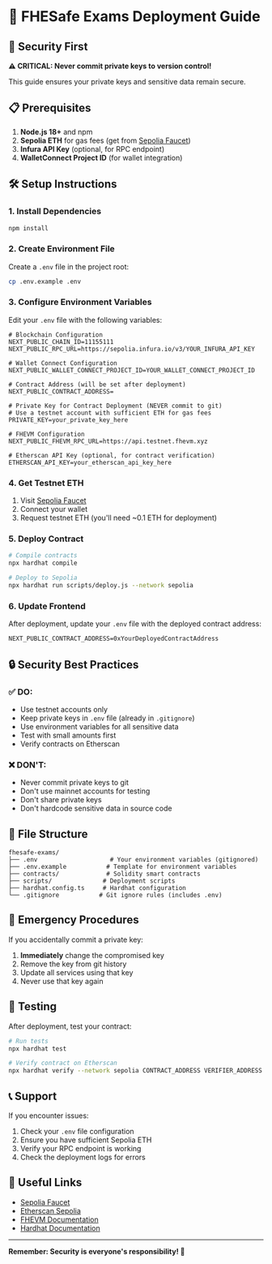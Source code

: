 # 🚀 FHESafe Exams Deployment Guide

## 🔐 Security First

**⚠️ CRITICAL: Never commit private keys to version control!**

This guide ensures your private keys and sensitive data remain secure.

## 📋 Prerequisites

1. **Node.js 18+** and npm
2. **Sepolia ETH** for gas fees (get from [Sepolia Faucet](https://sepoliafaucet.com/))
3. **Infura API Key** (optional, for RPC endpoint)
4. **WalletConnect Project ID** (for wallet integration)

## 🛠️ Setup Instructions

### 1. Install Dependencies

```bash
npm install
```

### 2. Create Environment File

Create a `.env` file in the project root:

```bash
cp .env.example .env
```

### 3. Configure Environment Variables

Edit your `.env` file with the following variables:

```env
# Blockchain Configuration
NEXT_PUBLIC_CHAIN_ID=11155111
NEXT_PUBLIC_RPC_URL=https://sepolia.infura.io/v3/YOUR_INFURA_API_KEY

# Wallet Connect Configuration
NEXT_PUBLIC_WALLET_CONNECT_PROJECT_ID=YOUR_WALLET_CONNECT_PROJECT_ID

# Contract Address (will be set after deployment)
NEXT_PUBLIC_CONTRACT_ADDRESS=

# Private Key for Contract Deployment (NEVER commit to git)
# Use a testnet account with sufficient ETH for gas fees
PRIVATE_KEY=your_private_key_here

# FHEVM Configuration
NEXT_PUBLIC_FHEVM_RPC_URL=https://api.testnet.fhevm.xyz

# Etherscan API Key (optional, for contract verification)
ETHERSCAN_API_KEY=your_etherscan_api_key_here
```

### 4. Get Testnet ETH

1. Visit [Sepolia Faucet](https://sepoliafaucet.com/)
2. Connect your wallet
3. Request testnet ETH (you'll need ~0.1 ETH for deployment)

### 5. Deploy Contract

```bash
# Compile contracts
npx hardhat compile

# Deploy to Sepolia
npx hardhat run scripts/deploy.js --network sepolia
```

### 6. Update Frontend

After deployment, update your `.env` file with the deployed contract address:

```env
NEXT_PUBLIC_CONTRACT_ADDRESS=0xYourDeployedContractAddress
```

## 🔒 Security Best Practices

### ✅ DO:
- Use testnet accounts only
- Keep private keys in `.env` file (already in `.gitignore`)
- Use environment variables for all sensitive data
- Test with small amounts first
- Verify contracts on Etherscan

### ❌ DON'T:
- Never commit private keys to git
- Don't use mainnet accounts for testing
- Don't share private keys
- Don't hardcode sensitive data in source code

## 📁 File Structure

```
fhesafe-exams/
├── .env                    # Your environment variables (gitignored)
├── .env.example           # Template for environment variables
├── contracts/             # Solidity smart contracts
├── scripts/              # Deployment scripts
├── hardhat.config.ts     # Hardhat configuration
└── .gitignore           # Git ignore rules (includes .env)
```

## 🚨 Emergency Procedures

If you accidentally commit a private key:

1. **Immediately** change the compromised key
2. Remove the key from git history
3. Update all services using that key
4. Never use that key again

## 🧪 Testing

After deployment, test your contract:

```bash
# Run tests
npx hardhat test

# Verify contract on Etherscan
npx hardhat verify --network sepolia CONTRACT_ADDRESS VERIFIER_ADDRESS
```

## 📞 Support

If you encounter issues:

1. Check your `.env` file configuration
2. Ensure you have sufficient Sepolia ETH
3. Verify your RPC endpoint is working
4. Check the deployment logs for errors

## 🔗 Useful Links

- [Sepolia Faucet](https://sepoliafaucet.com/)
- [Etherscan Sepolia](https://sepolia.etherscan.io/)
- [FHEVM Documentation](https://docs.fhevm.xyz/)
- [Hardhat Documentation](https://hardhat.org/docs)

---

**Remember: Security is everyone's responsibility! 🔐**
